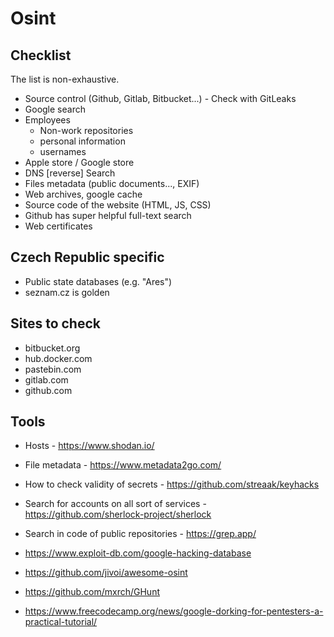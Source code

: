 # Osint

## Checklist

The list is non-exhaustive.

- Source control (Github, Gitlab, Bitbucket...) - Check with GitLeaks
- Google search
- Employees
  - Non-work repositories
  - personal information
  - usernames
- Apple store / Google store
- DNS [reverse] Search 
- Files metadata (public documents..., EXIF)
- Web archives, google cache
- Source code of the website (HTML, JS, CSS)
- Github has super helpful full-text search
- Web certificates

## Czech Republic specific

- Public state databases (e.g. "Ares")
- seznam.cz is golden 

## Sites to check

- bitbucket.org
- hub.docker.com
- pastebin.com
- gitlab.com
- github.com

## Tools

- Hosts - https://www.shodan.io/
- File metadata - https://www.metadata2go.com/
- How to check validity of secrets - https://github.com/streaak/keyhacks
- Search for accounts on all sort of services - https://github.com/sherlock-project/sherlock
- Search in code of public repositories - https://grep.app/

- https://www.exploit-db.com/google-hacking-database
- https://github.com/jivoi/awesome-osint
- https://github.com/mxrch/GHunt
- https://www.freecodecamp.org/news/google-dorking-for-pentesters-a-practical-tutorial/
